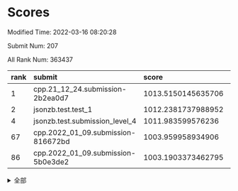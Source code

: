 # Scores

Modified Time: 2022-03-16 08:20:28

Submit Num: 207

All Rank Num: 363437

| rank |               submit               |       score        |       sigma        | pk_num |
| :--- | :--------------------------------- | :----------------- | :----------------- | :----- |
| 1    | cpp.21_12_24.submission-2b2ea0d7   | 1013.5150145635706 | 0.8114178883630685 | 7024   |
| 2    | jsonzb.test.test_1                 | 1012.2381737988952 | 0.8032482579876019 | 7023   |
| 4    | jsonzb.test.submission_level_4     | 1011.983599576236  | 0.7735323573894188 | 7027   |
| 67   | cpp.2022_01_09.submission-816672bd | 1003.959958934906  | 0.7267498162113895 | 7019   |
| 86   | cpp.2022_01_09.submission-5b0e3de2 | 1003.1903373462795 | 0.7030291177743541 | 7020   |


<details>
<summary>全部</summary>

| rank |                 submit                 |       score        |       sigma        | pk_num |
| :--- | :------------------------------------- | :----------------- | :----------------- | :----- |
| 1    | cpp.21_12_24.submission-2b2ea0d7       | 1013.5150145635706 | 0.8114178883630685 | 7024   |
| 2    | jsonzb.test.test_1                     | 1012.2381737988952 | 0.8032482579876019 | 7023   |
| 3    | gobigger.level_3.submission_level_3_20 | 1012.0978085758547 | 0.767984065419921  | 7022   |
| 4    | jsonzb.test.submission_level_4         | 1011.983599576236  | 0.7735323573894188 | 7027   |
| 5    | gobigger.level_3.submission_level_3_19 | 1011.6206996281386 | 0.7779689880264393 | 7027   |
| 6    | gobigger.level_3.submission_level_3_7  | 1011.3923074204605 | 0.7786836691781714 | 7023   |
| 7    | gobigger.level_3.submission_level_3_31 | 1011.0140555518982 | 0.7599340756104066 | 7028   |
| 8    | gobigger.level_3.submission_level_3_16 | 1011.0124430536549 | 0.7918993591134103 | 7022   |
| 9    | gobigger.level_3.submission_level_3_6  | 1010.9937542271176 | 0.7666930760599973 | 7025   |
| 10   | gobigger.level_3.submission_level_3_47 | 1010.9745458092754 | 0.7864352784218072 | 7022   |
| 11   | gobigger.level_3.submission_level_3_12 | 1010.8838629166111 | 0.7616965891790458 | 7024   |
| 12   | gobigger.level_3.submission_level_3_10 | 1010.8302703410368 | 0.7562308061670202 | 7020   |
| 13   | gobigger.level_3.submission_level_3_38 | 1010.8145953895634 | 0.7627568342618898 | 7024   |
| 14   | gobigger.level_3.submission_level_3_5  | 1010.7683241395217 | 0.7816409630186475 | 7022   |
| 15   | gobigger.level_3.submission_level_3_42 | 1010.7588782694139 | 0.7465335030687621 | 7022   |
| 16   | gobigger.level_3.submission_level_3_39 | 1010.7263577431289 | 0.7496212898140788 | 7025   |
| 17   | gobigger.level_3.submission_level_3_18 | 1010.7220237946729 | 0.7628238114637537 | 7023   |
| 18   | gobigger.level_3.submission_level_3_24 | 1010.6470251200496 | 0.7588126240868076 | 7022   |
| 19   | gobigger.level_3.submission_level_3_9  | 1010.6282750094175 | 0.773960637193618  | 7026   |
| 20   | gobigger.level_3.submission_level_3_45 | 1010.523352543611  | 0.7596254886537195 | 7026   |
| 21   | gobigger.level_3.submission_level_3_48 | 1010.5081965197039 | 0.7615417283783293 | 7030   |
| 22   | gobigger.level_3.submission_level_3_30 | 1010.4968766685155 | 0.7506148064573082 | 7026   |
| 23   | gobigger.level_3.submission_level_3_26 | 1010.349281453731  | 0.7727379059486748 | 7024   |
| 24   | gobigger.level_3.submission_level_3_23 | 1010.3199225069346 | 0.762405233483092  | 7025   |
| 25   | gobigger.level_3.submission_level_3_28 | 1010.2420329485225 | 0.7492465464169172 | 7027   |
| 26   | gobigger.level_3.submission_level_3_15 | 1010.1945158817621 | 0.7531543533155092 | 7017   |
| 27   | gobigger.level_3.submission_level_3_41 | 1010.1621301176948 | 0.7596402023563485 | 7025   |
| 28   | gobigger.level_3.submission_level_3_27 | 1010.1456050922167 | 0.7615914919861286 | 7025   |
| 29   | gobigger.level_3.submission_level_3_8  | 1010.1067257308266 | 0.7575470064428198 | 7027   |
| 30   | gobigger.level_3.submission_level_3_34 | 1010.1037770869276 | 0.7692805008751785 | 7027   |
| 31   | gobigger.level_3.submission_level_3_40 | 1009.9986527310547 | 0.7591459860468855 | 7022   |
| 32   | gobigger.level_3.submission_level_3_37 | 1009.9333965608569 | 0.7507932571225217 | 7021   |
| 33   | gobigger.level_3.submission_level_3_3  | 1009.9306008290171 | 0.7590601461582019 | 7024   |
| 34   | gobigger.level_3.submission_level_3_1  | 1009.8848130992225 | 0.7443039057927913 | 7020   |
| 35   | gobigger.level_3.submission_level_3_25 | 1009.76381152359   | 0.7384638754981715 | 7025   |
| 36   | gobigger.level_3.submission_level_3_36 | 1009.7617976895065 | 0.7687503576595102 | 7023   |
| 37   | gobigger.level_3.submission_level_3_29 | 1009.7171936818245 | 0.7735460565383334 | 7023   |
| 38   | gobigger.level_3.submission_level_3_4  | 1009.698871146012  | 0.739279566557295  | 7023   |
| 39   | gobigger.level_3.submission_level_3_11 | 1009.6191393482229 | 0.721987669889052  | 7021   |
| 40   | gobigger.level_3.submission_level_3_14 | 1009.5896513758711 | 0.7473184480385466 | 7022   |
| 41   | gobigger.level_3.submission_level_3_32 | 1009.5464766710375 | 0.7447260361846824 | 7028   |
| 42   | gobigger.level_3.submission_level_3_44 | 1009.5183289714761 | 0.7509957602711665 | 7027   |
| 43   | gobigger.level_3.submission_level_3_33 | 1009.4614995864291 | 0.7604929550580406 | 7030   |
| 44   | gobigger.level_3.submission_level_3_46 | 1009.4420615472201 | 0.7461914919678324 | 7026   |
| 45   | gobigger.level_3.submission_level_3_2  | 1009.4052154297457 | 0.7398788222995966 | 7022   |
| 46   | gobigger.level_3.submission_level_3_35 | 1009.2932332508633 | 0.7528628648473882 | 7022   |
| 47   | gobigger.level_3.submission_level_3_17 | 1009.2500876051366 | 0.7648278606380545 | 7018   |
| 48   | gobigger.level_3.submission_level_3_43 | 1009.238439477546  | 0.7604478101228509 | 7020   |
| 49   | gobigger.level_3.submission_level_3_22 | 1009.2063678747392 | 0.7644959468715677 | 7017   |
| 50   | gobigger.level_3.submission_level_3_13 | 1008.9346588197941 | 0.7446260636338786 | 7023   |
| 51   | gobigger.level_3.submission_level_3_0  | 1008.7738835853429 | 0.7328012782727974 | 7021   |
| 52   | gobigger.level_3.submission_level_3_49 | 1008.6259486498091 | 0.7367602499526928 | 7021   |
| 53   | gobigger.level_3.submission_level_3_21 | 1008.0869990779926 | 0.7296247752332521 | 7019   |
| 54   | gobigger.level_1.submission_level_1_43 | 1005.2573338400977 | 0.7214757676937144 | 7024   |
| 55   | gobigger.level_1.submission_level_1_29 | 1005.0559223291409 | 0.7203354520183136 | 7028   |
| 56   | gobigger.level_1.submission_level_1_38 | 1004.8671186144319 | 0.7178699616429969 | 7023   |
| 57   | gobigger.level_1.submission_level_1_19 | 1004.6782833345356 | 0.7231124522618005 | 7021   |
| 58   | gobigger.level_1.submission_level_1_13 | 1004.5732617157238 | 0.7294286935014471 | 7025   |
| 59   | gobigger.level_1.submission_level_1_26 | 1004.5006663337485 | 0.7095576850961054 | 7024   |
| 60   | gobigger.level_1.submission_level_1_42 | 1004.4327466243934 | 0.7217033487884187 | 7017   |
| 61   | gobigger.level_1.submission_level_1_1  | 1004.3248232373988 | 0.708909685699362  | 7024   |
| 62   | gobigger.level_1.submission_level_1_45 | 1004.3147255149497 | 0.7156109675290232 | 7023   |
| 63   | gobigger.level_1.submission_level_1_44 | 1004.242039058119  | 0.7178719252169318 | 7017   |
| 64   | gobigger.level_1.submission_level_1_23 | 1004.1784594165968 | 0.7267137507225199 | 7024   |
| 65   | gobigger.level_1.submission_level_1_12 | 1004.1067473107586 | 0.7178843080573165 | 7023   |
| 66   | gobigger.level_1.submission_level_1_16 | 1004.0278486451642 | 0.7135187116750088 | 7024   |
| 67   | cpp.2022_01_09.submission-816672bd     | 1003.959958934906  | 0.7267498162113895 | 7019   |
| 68   | gobigger.level_1.submission_level_1_37 | 1003.8856666181756 | 0.7283724994429365 | 7022   |
| 69   | gobigger.level_1.submission_level_1_46 | 1003.8395074311882 | 0.7225696459443761 | 7022   |
| 70   | gobigger.level_1.submission_level_1_22 | 1003.7450924416769 | 0.7168032592697263 | 7022   |
| 71   | gobigger.level_1.submission_level_1_6  | 1003.6688701181413 | 0.7170513778207012 | 7018   |
| 72   | gobigger.level_1.submission_level_1_2  | 1003.6643898836655 | 0.7083879616855913 | 7017   |
| 73   | gobigger.level_1.submission_level_1_48 | 1003.6568680924915 | 0.7111068641687758 | 7027   |
| 74   | gobigger.level_1.submission_level_1_14 | 1003.5920731155778 | 0.7112549642229891 | 7022   |
| 75   | gobigger.level_1.submission_level_1_5  | 1003.5804927314389 | 0.7212582451995163 | 7023   |
| 76   | gobigger.level_1.submission_level_1_30 | 1003.5648554575954 | 0.7216794164024216 | 7020   |
| 77   | gobigger.level_1.submission_level_1_17 | 1003.5640850446969 | 0.7159050266005664 | 7027   |
| 78   | gobigger.level_1.submission_level_1_32 | 1003.5621468865562 | 0.7245306190191821 | 7025   |
| 79   | gobigger.level_1.submission_level_1_18 | 1003.4876990257242 | 0.7293358919364316 | 7021   |
| 80   | gobigger.level_1.submission_level_1_11 | 1003.469420505564  | 0.718703567963874  | 7020   |
| 81   | gobigger.level_1.submission_level_1_31 | 1003.4277164235017 | 0.7185136878207848 | 7022   |
| 82   | gobigger.level_1.submission_level_1_9  | 1003.4187694845812 | 0.7129217520368396 | 7020   |
| 83   | gobigger.level_1.submission_level_1_15 | 1003.3252060644296 | 0.7082102627038691 | 7024   |
| 84   | gobigger.level_1.submission_level_1_36 | 1003.2654991151795 | 0.7190062070439154 | 7027   |
| 85   | gobigger.level_1.submission_level_1_7  | 1003.2173836930874 | 0.72138348058179   | 7018   |
| 86   | cpp.2022_01_09.submission-5b0e3de2     | 1003.1903373462795 | 0.7030291177743541 | 7020   |
| 87   | gobigger.level_1.submission_level_1_41 | 1003.1551075229861 | 0.7287448025670944 | 7021   |
| 88   | gobigger.level_1.submission_level_1_40 | 1003.1332915984549 | 0.7234475132606003 | 7026   |
| 89   | gobigger.level_1.submission_level_1_47 | 1003.1170399337029 | 0.7263716543359238 | 7021   |
| 90   | gobigger.level_1.submission_level_1_39 | 1003.0779929615865 | 0.7215754598808632 | 7026   |
| 91   | gobigger.level_1.submission_level_1_28 | 1002.9067705968141 | 0.7117276125655358 | 7023   |
| 92   | gobigger.level_1.submission_level_1_8  | 1002.8730164410908 | 0.720966883665755  | 7024   |
| 93   | gobigger.level_1.submission_level_1_35 | 1002.8419603956044 | 0.7159098427675487 | 7024   |
| 94   | gobigger.level_1.submission_level_1_49 | 1002.8100290574336 | 0.7135921907914404 | 7027   |
| 95   | gobigger.level_1.submission_level_1_34 | 1002.7245575867242 | 0.7039503811064837 | 7021   |
| 96   | gobigger.level_1.submission_level_1_20 | 1002.6724434621855 | 0.7106808191042453 | 7022   |
| 97   | gobigger.level_1.submission_level_1_4  | 1002.5464177256036 | 0.715419734319251  | 7023   |
| 98   | gobigger.level_1.submission_level_1_21 | 1002.5437726716042 | 0.7200561374092616 | 7025   |
| 99   | gobigger.level_1.submission_level_1_27 | 1002.5411137783162 | 0.7135992804380342 | 7021   |
| 100  | gobigger.level_1.submission_level_1_25 | 1002.5248760584964 | 0.7175118957608488 | 7027   |
| 101  | gobigger.level_1.submission_level_1_10 | 1002.3998980649986 | 0.7177157142965243 | 7022   |
| 102  | gobigger.level_1.submission_level_1_0  | 1002.2694976449192 | 0.7209947617493736 | 7022   |
| 103  | gobigger.level_1.submission_level_1_3  | 1002.1738334498605 | 0.7193923777238589 | 7019   |
| 104  | gobigger.level_1.submission_level_1_33 | 1002.0893766157964 | 0.7149850735207802 | 7026   |
| 105  | gobigger.level_1.submission_level_1_24 | 1002.0440863290607 | 0.7083554720407661 | 7023   |
| 106  | gobigger.random.submission_random_37   | 997.5100631228478  | 0.7137245368463685 | 7027   |
| 107  | gobigger.random.submission_random_27   | 997.4603299603949  | 0.7022597829388787 | 7023   |
| 108  | gobigger.random.submission_random_49   | 997.1120147816537  | 0.7082308572938889 | 7021   |
| 109  | gobigger.random.submission_random_4    | 997.0585385621434  | 0.7121264396287941 | 7020   |
| 110  | gobigger.random.submission_random_8    | 996.9744423034367  | 0.7177455818161069 | 7029   |
| 111  | gobigger.random.submission_random_36   | 996.8183580275362  | 0.7093792482962011 | 7021   |
| 112  | gobigger.random.submission_random_35   | 996.6889506642883  | 0.7100158701866899 | 7024   |
| 113  | gobigger.random.submission_random_43   | 996.6624228916758  | 0.7197700231382574 | 7027   |
| 114  | gobigger.random.submission_random_10   | 996.5842220800984  | 0.7051567584715384 | 7020   |
| 115  | gobigger.random.submission_random_46   | 996.47260530405    | 0.7208592022369168 | 7027   |
| 116  | gobigger.random.submission_random_2    | 996.3785873682109  | 0.7151885197401913 | 7020   |
| 117  | gobigger.random.submission_random_25   | 996.3372880883167  | 0.7090720092866194 | 7028   |
| 118  | gobigger.random.submission_random_15   | 996.2934967273096  | 0.7261080668443769 | 7024   |
| 119  | gobigger.random.submission_random_19   | 996.2419295937128  | 0.7097644296295863 | 7023   |
| 120  | gobigger.random.submission_random_38   | 996.2153097416749  | 0.724840796146458  | 7020   |
| 121  | gobigger.random.submission_random_23   | 996.179750183734   | 0.7011543206264518 | 7024   |
| 122  | gobigger.random.submission_random_47   | 996.1516918830022  | 0.7286768444923326 | 7027   |
| 123  | gobigger.random.submission_random_31   | 996.1198712787891  | 0.7199011771243802 | 7017   |
| 124  | gobigger.random.submission_random_41   | 996.0613872412973  | 0.7121458422338897 | 7020   |
| 125  | gobigger.random.submission_random_39   | 996.0019656206094  | 0.7236654913212269 | 7022   |
| 126  | gobigger.random.submission_random_42   | 995.9298098403127  | 0.7055269296887897 | 7021   |
| 127  | gobigger.random.submission_random_44   | 995.9144788381984  | 0.7062500809594116 | 7026   |
| 128  | gobigger.random.submission_random_0    | 995.8594753111335  | 0.7082683203189584 | 7022   |
| 129  | gobigger.random.submission_random_16   | 995.8478282931468  | 0.7077393699387352 | 7022   |
| 130  | gobigger.random.submission_random_17   | 995.8183982178314  | 0.7062888927279827 | 7021   |
| 131  | gobigger.random.submission_random_20   | 995.7804244097342  | 0.7263451453894311 | 7024   |
| 132  | gobigger.random.submission_random_26   | 995.7390260373194  | 0.7250782873785285 | 7021   |
| 133  | gobigger.random.submission_random_21   | 995.6904617605111  | 0.728577815309887  | 7019   |
| 134  | gobigger.random.submission_random_30   | 995.6824969472048  | 0.7219337822436582 | 7027   |
| 135  | gobigger.random.submission_random_9    | 995.6823726651542  | 0.7076707209177058 | 7024   |
| 136  | gobigger.random.submission_random_32   | 995.5972345422771  | 0.7240937339539373 | 7024   |
| 137  | gobigger.random.submission_random_48   | 995.5459417836973  | 0.7087843755260528 | 7024   |
| 138  | gobigger.random.submission_random_29   | 995.5426315543393  | 0.7227705685599113 | 7025   |
| 139  | gobigger.random.submission_random_28   | 995.5301912636261  | 0.7044317010650976 | 7029   |
| 140  | gobigger.random.submission_random_6    | 995.5244902987619  | 0.7176028072813759 | 7019   |
| 141  | gobigger.random.submission_random_40   | 995.4777314238364  | 0.715683731488544  | 7027   |
| 142  | gobigger.random.submission_random_5    | 995.351485060949   | 0.7195178626229007 | 7021   |
| 143  | gobigger.random.submission_random_33   | 995.2747932145523  | 0.7157094729835753 | 7023   |
| 144  | gobigger.random.submission_random_24   | 995.2639080808243  | 0.706531653880313  | 7021   |
| 145  | gobigger.random.submission_random_34   | 995.248000963768   | 0.7304739190381265 | 7021   |
| 146  | gobigger.random.submission_random_1    | 995.2357433630078  | 0.7160276504979041 | 7029   |
| 147  | gobigger.random.submission_random_3    | 995.2317712096735  | 0.7131711961753607 | 7030   |
| 148  | gobigger.random.submission_random_22   | 995.1644916386093  | 0.7112843091447405 | 7022   |
| 149  | gobigger.random.submission_random_12   | 995.1541895983246  | 0.7148984072976288 | 7026   |
| 150  | gobigger.random.submission_random_45   | 995.1486664702453  | 0.7034075570316229 | 7016   |
| 151  | gobigger.random.submission_random_14   | 995.0774454814775  | 0.7039487099744766 | 7017   |
| 152  | gobigger.random.submission_random_11   | 995.0748495159702  | 0.7065329054055658 | 7029   |
| 153  | gobigger.random.submission_random_13   | 994.8814315616135  | 0.7202442440757459 | 7028   |
| 154  | gobigger.random.submission_random_18   | 994.6171234524801  | 0.700961516019551  | 7026   |
| 155  | gobigger.random.submission_random_7    | 994.5978849938874  | 0.7326146917038701 | 7025   |
| 156  | gobigger.level_2.submission_level_2_29 | 994.4489020147576  | 0.7275142100529717 | 7025   |
| 157  | gobigger.level_2.submission_level_2_37 | 993.2948469911324  | 0.7355213744236261 | 7021   |
| 158  | gobigger.level_2.submission_level_2_11 | 993.1998632480295  | 0.7279515398226459 | 7017   |
| 159  | gobigger.level_2.submission_level_2_13 | 993.1917606821919  | 0.7367302857856435 | 7020   |
| 160  | gobigger.level_2.submission_level_2_46 | 993.1408404510933  | 0.7282468260990234 | 7024   |
| 161  | gobigger.level_2.submission_level_2_23 | 993.1236101196287  | 0.747897840458934  | 7021   |
| 162  | gobigger.level_2.submission_level_2_6  | 993.1193681723822  | 0.7297905405370984 | 7018   |
| 163  | gobigger.level_2.submission_level_2_8  | 993.0908641863773  | 0.7429565294472464 | 7026   |
| 164  | gobigger.level_2.submission_level_2_14 | 993.0813224986822  | 0.7559439491095964 | 7023   |
| 165  | gobigger.level_2.submission_level_2_41 | 993.0208561671648  | 0.7315499004881497 | 7020   |
| 166  | gobigger.level_2.submission_level_2_49 | 992.9708740794122  | 0.7490247327319216 | 7022   |
| 167  | gobigger.level_2.submission_level_2_33 | 992.8801643410509  | 0.7248510259305446 | 7021   |
| 168  | gobigger.level_2.submission_level_2_20 | 992.8786294558039  | 0.7394002765368671 | 7024   |
| 169  | gobigger.level_2.submission_level_2_18 | 992.8206031727053  | 0.738158484758097  | 7022   |
| 170  | gobigger.level_2.submission_level_2_4  | 992.7342802576628  | 0.7454032201999323 | 7025   |
| 171  | gobigger.level_2.submission_level_2_24 | 992.6178872259878  | 0.7357927105834228 | 7017   |
| 172  | gobigger.level_2.submission_level_2_39 | 992.5799341963558  | 0.7395599638743291 | 7023   |
| 173  | gobigger.level_2.submission_level_2_19 | 992.3124367713282  | 0.757663910967186  | 7026   |
| 174  | gobigger.level_2.submission_level_2_16 | 992.2891004234735  | 0.741902241234147  | 7022   |
| 175  | gobigger.level_2.submission_level_2_15 | 992.2376876796112  | 0.7284984672893773 | 7024   |
| 176  | gobigger.level_2.submission_level_2_40 | 992.1466459885928  | 0.7338218690573797 | 7026   |
| 177  | gobigger.level_2.submission_level_2_1  | 992.0318633376081  | 0.7569596302342474 | 7022   |
| 178  | gobigger.level_2.submission_level_2_12 | 992.0042319742759  | 0.7524037796868621 | 7027   |
| 179  | gobigger.level_2.submission_level_2_45 | 991.9583065893192  | 0.751175748383979  | 7024   |
| 180  | gobigger.level_2.submission_level_2_42 | 991.9115240310723  | 0.7238276064184328 | 7023   |
| 181  | gobigger.level_2.submission_level_2_48 | 991.8834508683341  | 0.7577051504715231 | 7020   |
| 182  | gobigger.level_2.submission_level_2_7  | 991.8575679223869  | 0.7439946713208341 | 7017   |
| 183  | gobigger.level_2.submission_level_2_10 | 991.800274724787   | 0.7484065196688346 | 7022   |
| 184  | gobigger.level_2.submission_level_2_2  | 991.7502958570569  | 0.7516383709697346 | 7021   |
| 185  | gobigger.level_2.submission_level_2_28 | 991.7329018951368  | 0.7533277906542507 | 7020   |
| 186  | gobigger.level_2.submission_level_2_17 | 991.7084821999437  | 0.74719755415023   | 7022   |
| 187  | gobigger.level_2.submission_level_2_43 | 991.6422457137448  | 0.7565380101712081 | 7023   |
| 188  | gobigger.level_2.submission_level_2_5  | 991.5316754635368  | 0.7442652784921115 | 7022   |
| 189  | gobigger.level_2.submission_level_2_3  | 991.5176952294877  | 0.7936172729284451 | 7024   |
| 190  | gobigger.level_2.submission_level_2_26 | 991.4906590649147  | 0.759116041146839  | 7022   |
| 191  | gobigger.level_2.submission_level_2_38 | 991.4595324597518  | 0.7611806367535758 | 7030   |
| 192  | gobigger.level_2.submission_level_2_35 | 991.4411789181165  | 0.7574028546366066 | 7020   |
| 193  | gobigger.level_2.submission_level_2_30 | 991.4396776305349  | 0.7543141619681225 | 7023   |
| 194  | gobigger.level_2.submission_level_2_34 | 991.3149956684398  | 0.7685694773269228 | 7021   |
| 195  | gobigger.level_2.submission_level_2_0  | 991.2976328658661  | 0.7604551521915502 | 7018   |
| 196  | gobigger.level_2.submission_level_2_31 | 991.2873937978011  | 0.7761897377046009 | 7019   |
| 197  | gobigger.level_2.submission_level_2_47 | 991.2586506550201  | 0.7485102705390954 | 7021   |
| 198  | gobigger.level_2.submission_level_2_44 | 991.1850013406427  | 0.7674758650360268 | 7021   |
| 199  | gobigger.level_2.submission_level_2_9  | 991.1432179563105  | 0.742695292162124  | 7027   |
| 200  | gobigger.level_2.submission_level_2_25 | 991.0163114507076  | 0.7462019260061032 | 7023   |
| 201  | gobigger.level_2.submission_level_2_36 | 990.4613294754383  | 0.7453655954038593 | 7019   |
| 202  | gobigger.level_2.submission_level_2_21 | 990.4419116793772  | 0.7514561727694861 | 7023   |
| 203  | gobigger.level_2.submission_level_2_27 | 990.3687511131209  | 0.7605705449253329 | 7023   |
| 204  | gobigger.level_2.submission_level_2_32 | 990.0189184355502  | 0.7693986842912028 | 7023   |
| 205  | gobigger.level_2.submission_level_2_22 | 990.0173850005375  | 0.7670437959404622 | 7021   |
| 206  | gobigger.none.submission_none_0        | 979.1556644536256  | 1.1514151342546013 | 7027   |
| 207  | gobigger.none.submission_none_1        | 974.1183226274399  | 1.6820086673129853 | 7019   |

</details>